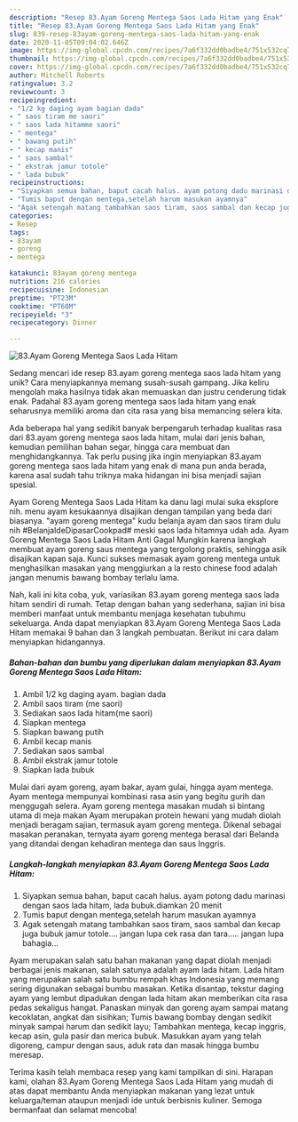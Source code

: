 ```yaml
---
description: "Resep 83.Ayam Goreng Mentega Saos Lada Hitam yang Enak"
title: "Resep 83.Ayam Goreng Mentega Saos Lada Hitam yang Enak"
slug: 839-resep-83ayam-goreng-mentega-saos-lada-hitam-yang-enak
date: 2020-11-05T09:04:02.646Z
image: https://img-global.cpcdn.com/recipes/7a6f332dd0badbe4/751x532cq70/83ayam-goreng-mentega-saos-lada-hitam-foto-resep-utama.jpg
thumbnail: https://img-global.cpcdn.com/recipes/7a6f332dd0badbe4/751x532cq70/83ayam-goreng-mentega-saos-lada-hitam-foto-resep-utama.jpg
cover: https://img-global.cpcdn.com/recipes/7a6f332dd0badbe4/751x532cq70/83ayam-goreng-mentega-saos-lada-hitam-foto-resep-utama.jpg
author: Mitchell Roberts
ratingvalue: 3.2
reviewcount: 3
recipeingredient:
- "1/2 kg daging ayam bagian dada"
- " saos tiram me saori"
- " saos lada hitamme saori"
- " mentega"
- " bawang putih"
- " kecap manis"
- " saos sambal"
- " ekstrak jamur totole"
- " lada bubuk"
recipeinstructions:
- "Siyapkan semua bahan, baput cacah halus. ayam potong dadu marinasi dengan saos lada hitam, lada bubuk.diamkan 20 menit"
- "Tumis baput dengan mentega,setelah harum masukan ayamnya"
- "Agak setengah matang tambahkan saos tiram, saos sambal dan kecap juga bubuk jamur totole.... jangan lupa cek rasa dan tara..... jangan lupa bahagia..."
categories:
- Resep
tags:
- 83ayam
- goreng
- mentega

katakunci: 83ayam goreng mentega 
nutrition: 216 calories
recipecuisine: Indonesian
preptime: "PT23M"
cooktime: "PT60M"
recipeyield: "3"
recipecategory: Dinner

---
```



![83.Ayam Goreng Mentega Saos Lada Hitam](https://img-global.cpcdn.com/recipes/7a6f332dd0badbe4/751x532cq70/83ayam-goreng-mentega-saos-lada-hitam-foto-resep-utama.jpg)

Sedang mencari ide resep 83.ayam goreng mentega saos lada hitam yang unik? Cara menyiapkannya memang susah-susah gampang. Jika keliru mengolah maka hasilnya tidak akan memuaskan dan justru cenderung tidak enak. Padahal 83.ayam goreng mentega saos lada hitam yang enak seharusnya memiliki aroma dan cita rasa yang bisa memancing selera kita.

Ada beberapa hal yang sedikit banyak berpengaruh terhadap kualitas rasa dari 83.ayam goreng mentega saos lada hitam, mulai dari jenis bahan, kemudian pemilihan bahan segar, hingga cara membuat dan menghidangkannya. Tak perlu pusing jika ingin menyiapkan 83.ayam goreng mentega saos lada hitam yang enak di mana pun anda berada, karena asal sudah tahu triknya maka hidangan ini bisa menjadi sajian spesial.

Ayam Goreng Mentega Saos Lada Hitam ka danu lagi mulai suka eksplore nih. menu ayam kesukaannya disajikan dengan tampilan yang beda dari biasanya. &#34;ayam goreng mentega&#34; kudu belanja ayam dan saos tiram dulu nih #BelanjaIdeDipasarCookpad# meski saos lada hitamnya udah ada. Ayam Goreng Mentega Saos Lada Hitam Anti Gagal Mungkin karena langkah membuat ayam goreng saus mentega yang tergolong praktis, sehingga asik disajikan kapan saja. Kunci sukses memasak ayam goreng mentega untuk menghasilkan masakan yang menggiurkan a la resto chinese food adalah jangan menumis bawang bombay terlalu lama.


Nah, kali ini kita coba, yuk, variasikan 83.ayam goreng mentega saos lada hitam sendiri di rumah. Tetap dengan bahan yang sederhana, sajian ini bisa memberi manfaat untuk membantu menjaga kesehatan tubuhmu sekeluarga. Anda dapat menyiapkan 83.Ayam Goreng Mentega Saos Lada Hitam memakai 9 bahan dan 3 langkah pembuatan. Berikut ini cara dalam menyiapkan hidangannya.

<!--inarticleads1-->

##### Bahan-bahan dan bumbu yang diperlukan dalam menyiapkan 83.Ayam Goreng Mentega Saos Lada Hitam:

1. Ambil 1/2 kg daging ayam. bagian dada
1. Ambil  saos tiram (me saori)
1. Sediakan  saos lada hitam(me saori)
1. Siapkan  mentega
1. Siapkan  bawang putih
1. Ambil  kecap manis
1. Sediakan  saos sambal
1. Ambil  ekstrak jamur totole
1. Siapkan  lada bubuk


Mulai dari ayam goreng, ayam bakar, ayam gulai, hingga ayam mentega. Ayam mentega mempunyai kombinasi rasa asin yang begitu gurih dan menggugah selera. Ayam goreng mentega masakan mudah si bintang utama di meja makan Ayam merupakan protein hewani yang mudah diolah menjadi beragam sajian, termasuk ayam goreng mentega. Dikenal sebagai masakan peranakan, ternyata ayam goreng mentega berasal dari Belanda yang ditandai dengan kehadiran mentega dan saus Inggris. 

<!--inarticleads2-->

##### Langkah-langkah menyiapkan 83.Ayam Goreng Mentega Saos Lada Hitam:

1. Siyapkan semua bahan, baput cacah halus. ayam potong dadu marinasi dengan saos lada hitam, lada bubuk.diamkan 20 menit
1. Tumis baput dengan mentega,setelah harum masukan ayamnya
1. Agak setengah matang tambahkan saos tiram, saos sambal dan kecap juga bubuk jamur totole.... jangan lupa cek rasa dan tara..... jangan lupa bahagia...


Ayam merupakan salah satu bahan makanan yang dapat diolah menjadi berbagai jenis makanan, salah satunya adalah ayam lada hitam. Lada hitam yang merupakan salah satu bumbu rempah khas Indonesia yang memang sering digunakan sebagai bumbu masakan. Ketika disantap, tekstur daging ayam yang lembut dipadukan dengan lada hitam akan memberikan cita rasa pedas sekaligus hangat. Panaskan minyak dan goreng ayam sampai matang kecoklatan, angkat dan sisihkan; Tumis bawang bombay dengan sedikit minyak sampai harum dan sedikit layu; Tambahkan mentega, kecap inggris, kecap asin, gula pasir dan merica bubuk. Masukkan ayam yang telah digoreng, campur dengan saus, aduk rata dan masak hingga bumbu meresap. 

Terima kasih telah membaca resep yang kami tampilkan di sini. Harapan kami, olahan 83.Ayam Goreng Mentega Saos Lada Hitam yang mudah di atas dapat membantu Anda menyiapkan makanan yang lezat untuk keluarga/teman ataupun menjadi ide untuk berbisnis kuliner. Semoga bermanfaat dan selamat mencoba!
